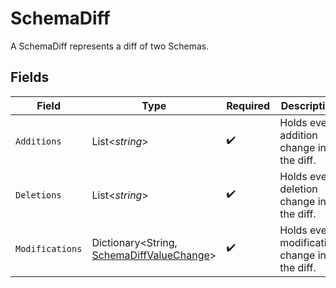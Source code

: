 # SchemaDiff

A SchemaDiff represents a diff of two Schemas.


## Fields

| Field                                                                                     | Type                                                                                      | Required                                                                                  | Description                                                                               |
| ----------------------------------------------------------------------------------------- | ----------------------------------------------------------------------------------------- | ----------------------------------------------------------------------------------------- | ----------------------------------------------------------------------------------------- |
| `Additions`                                                                               | List<*string*>                                                                            | :heavy_check_mark:                                                                        | Holds every addition change in the diff.                                                  |
| `Deletions`                                                                               | List<*string*>                                                                            | :heavy_check_mark:                                                                        | Holds every deletion change in the diff.                                                  |
| `Modifications`                                                                           | Dictionary<String, [SchemaDiffValueChange](../../models/shared/SchemaDiffValueChange.md)> | :heavy_check_mark:                                                                        | Holds every modification change in the diff.                                              |